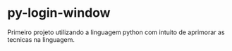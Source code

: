 # py-login-window
Primeiro projeto utilizando a linguagem python com intuito de aprimorar as tecnicas na linguagem.
